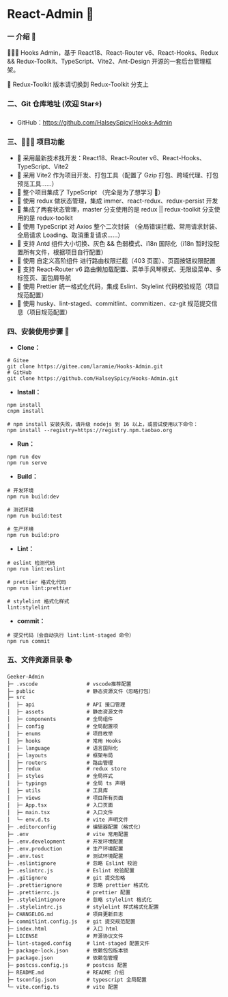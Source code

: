 # React-Admin 🚀

### 一 介绍 📖

🚀🚀🚀 Hooks Admin，基于 React18、React-Router v6、React-Hooks、Redux && Redux-Toolkit、TypeScript、Vite2、Ant-Design 开源的一套后台管理框架。

🌈 Redux-Toolkit 版本请切换到 Redux-Toolkit 分支上

### 二、Git 仓库地址 (欢迎 Star⭐)

- GitHub：https://github.com/HalseySpicy/Hooks-Admin

### 三、🔨🔨🔨 项目功能

- 🚀 采用最新技术找开发：React18、React-Router v6、React-Hooks、TypeScript、Vite2
- 🚀 采用 Vite2 作为项目开发、打包工具（配置了 Gzip 打包、跨域代理、打包预览工具……）
- 🚀 整个项目集成了 TypeScript （完全是为了想学习 🤣）
- 🚀 使用 redux 做状态管理，集成 immer、react-redux、redux-persist 开发
- 🚀 集成了两套状态管理，master 分支使用的是 redux || redux-toolkit 分支使用的是 redux-toolkit
- 🚀 使用 TypeScript 对 Axios 整个二次封装 （全局错误拦截、常用请求封装、全局请求 Loading、取消重复请求……）
- 🚀 支持 Antd 组件大小切换、灰色 && 色弱模式、i18n 国际化（i18n 暂时没配置所有文件，根据项目自行配置）
- 🚀 使用 自定义高阶组件 进行路由权限拦截（403 页面）、页面按钮权限配置
- 🚀 支持 React-Router v6 路由懒加载配置、菜单手风琴模式、无限级菜单、多标签页、面包屑导航
- 🚀 使用 Prettier 统一格式化代码，集成 Eslint、Stylelint 代码校验规范（项目规范配置）
- 🚀 使用 husky、lint-staged、commitlint、commitizen、cz-git 规范提交信息（项目规范配置）

### 四、安装使用步骤 📑

- **Clone：**

```text
# Gitee
git clone https://gitee.com/laramie/Hooks-Admin.git
# GitHub
git clone https://github.com/HalseySpicy/Hooks-Admin.git
```

- **Install：**

```text
npm install
cnpm install

# npm install 安装失败，请升级 nodejs 到 16 以上，或尝试使用以下命令：
npm install --registry=https://registry.npm.taobao.org
```

- **Run：**

```text
npm run dev
npm run serve
```

- **Build：**

```text
# 开发环境
npm run build:dev

# 测试环境
npm run build:test

# 生产环境
npm run build:pro
```

- **Lint：**

```text
# eslint 检测代码
npm run lint:eslint

# prettier 格式化代码
npm run lint:prettier

# stylelint 格式化样式
lint:stylelint
```

- **commit：**

```text
# 提交代码（会自动执行 lint:lint-staged 命令）
npm run commit
```

### 五、文件资源目录 📚

```text
Geeker-Admin
├─ .vscode                # vscode推荐配置
├─ public                 # 静态资源文件（忽略打包）
├─ src
│  ├─ api                 # API 接口管理
│  ├─ assets              # 静态资源文件
│  ├─ components          # 全局组件
│  ├─ config              # 全局配置项
│  ├─ enums               # 项目枚举
│  ├─ hooks               # 常用 Hooks
│  ├─ language            # 语言国际化
│  ├─ layouts             # 框架布局
│  ├─ routers             # 路由管理
│  ├─ redux               # redux store
│  ├─ styles              # 全局样式
│  ├─ typings             # 全局 ts 声明
│  ├─ utils               # 工具库
│  ├─ views               # 项目所有页面
│  ├─ App.tsx             # 入口页面
│  ├─ main.tsx            # 入口文件
│  └─ env.d.ts            # vite 声明文件
├─ .editorconfig          # 编辑器配置（格式化）
├─ .env                   # vite 常用配置
├─ .env.development       # 开发环境配置
├─ .env.production        # 生产环境配置
├─ .env.test              # 测试环境配置
├─ .eslintignore          # 忽略 Eslint 校验
├─ .eslintrc.js           # Eslint 校验配置
├─ .gitignore             # git 提交忽略
├─ .prettierignore        # 忽略 prettier 格式化
├─ .prettierrc.js         # prettier 配置
├─ .stylelintignore       # 忽略 stylelint 格式化
├─ .stylelintrc.js        # stylelint 样式格式化配置
├─ CHANGELOG.md           # 项目更新日志
├─ commitlint.config.js   # git 提交规范配置
├─ index.html             # 入口 html
├─ LICENSE                # 开源协议文件
├─ lint-staged.config     # lint-staged 配置文件
├─ package-lock.json      # 依赖包包版本锁
├─ package.json           # 依赖包管理
├─ postcss.config.js      # postcss 配置
├─ README.md              # README 介绍
├─ tsconfig.json          # typescript 全局配置
└─ vite.config.ts         # vite 配置
```
